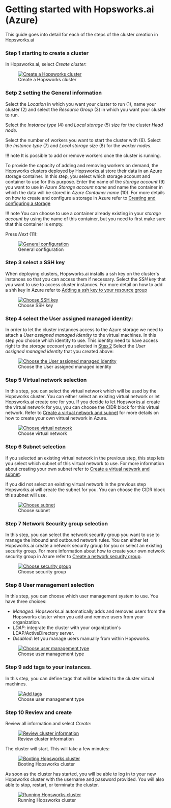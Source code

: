 # Getting started with Hopsworks.ai (Azure)
This guide goes into detail for each of the steps of the cluster creation in Hopsworks.ai

### Step 1 starting to create a cluster

In Hopsworks.ai, select *Create cluster*:

<p align="center">
  <figure>
    <a  href="../../../assets/images/hopsworksai/create-instance.png">
      <img src="../../../assets/images/hopsworksai/create-instance.png" alt="Create a Hopsworks cluster">
    </a>
    <figcaption>Create a Hopsworks cluster</figcaption>
  </figure>
</p>

### Setp 2 setting the General information

Select the *Location* in which you want your cluster to run (1), name your cluster (2) and select the *Resource Group* (3) in which you want your cluster to run.

Select the *Instance type* (4) and *Local storage* (5) size for the cluster *Head node*.

Select the number of workers you want to start the cluster with (6).
Select the *Instance type* (7) and *Local storage* size (8) for the *worker nodes*.

!!! note
    It is possible to add or remove workers once the cluster is running.

To provide the capacity of adding and removing workers on demand, the Hopsworks clusters deployed by Hopsworks.ai store their data in an Azure storage container. In this step, you select which storage account and container to use for this purpose. Enter the name of the *storage account* (9) you want to use in *Azure Storage account name* and name the container in which the data will be stored in *Azure Container name* (10). For more details on how to create and configure a storage in Azure refer to [Creating and configuring a storage](getting_started.md#step-2-creating-and-configuring-a-storage)

!!! note
    You can choose to use a container already existing in your *storage account* by using the name of this container, but you need to first make sure that this container is empty.

Press *Next* (11):

<p align="center">
  <figure>
    <a  href="../../../assets/images/hopsworksai/azure/connect-azure-11.png">
      <img src="../../../assets/images/hopsworksai/azure/connect-azure-11.png" alt="General configuration">
    </a>
    <figcaption>General configuration</figcaption>
  </figure>
</p>

### Step 3 select a SSH key

When deploying clusters, Hopsworks.ai installs a ssh key on the cluster's instances so that you can access them if necessary.
Select the *SSH key* that you want to use to access cluster instances. For more detail on how to add a shh key in Azure refer to [Adding a ssh key to your resource group](getting_started.md#step-3-adding-a-ssh-key-to-your-resource-group)

<p align="center">
  <figure>
    <a  href="../../../assets/images/hopsworksai/azure/connect-azure-12.png">
      <img src="../../../assets/images/hopsworksai/azure/connect-azure-12.png" alt="Choose SSH key">
    </a>
    <figcaption>Choose SSH key</figcaption>
  </figure>
</p>

### Step 4 select the User assigned managed identity:

In order to let the cluster instances access to the Azure storage we need to attach a *User assigned managed identity* to the virtual machines. In this step you choose which identity to use. This identity need to have access right to the *storage account* you selected in [Step 2](#setp-2-setting-the-general-information)
Select the *User assigned managed identity* that you created above:

<p align="center">
  <figure>
    <a  href="../../../assets/images/hopsworksai/azure/connect-azure-identity.png">
      <img src="../../../assets/images/hopsworksai/azure/connect-azure-identity.png" alt="Choose the User assigned managed identity">
    </a>
    <figcaption>Choose the User assigned managed identity</figcaption>
  </figure>
</p>

### Step 5 Virtual network selection
In this step, you can select the virtual network which will be used by the Hopsworks cluster. You can either select an existing virtual network or let Hopsworks.ai create one for you. If you decide to let Hopsworks.ai create the virtual network for you, you can choose the CIDR block for this virtual network. 
Refer to [Create a virtual network and subnet](restrictive_permissions.md#step-1-create-a-virtual-network-and-subnet) for more details on how to create your own virtual network in Azure.

<p align="center">
  <figure>
    <a  href="../../../assets/images/hopsworksai/azure/connect-azure-13.png">
      <img src="../../../assets/images/hopsworksai/azure/connect-azure-13.png" alt="Choose virtual network">
    </a>
    <figcaption>Choose virtual network</figcaption>
  </figure>
</p>

### Step 6 Subnet selection
If you selected an existing virtual network in the previous step, this step lets you select which subnet of this virtual network to use. For more information about creating your own subnet refer to [Create a virtual network and subnet](restrictive_permissions.md#step-1-create-a-virtual-network-and-subnet).

If you did not select an existing virtual network in the previous step Hopsworks.ai will create the subnet for you. You can choose the CIDR block this subnet will use.

<p align="center">
  <figure>
    <a  href="../../../assets/images/hopsworksai/azure/connect-azure-14.png">
      <img src="../../../assets/images/hopsworksai/azure/connect-azure-14.png" alt="Choose subnet">
    </a>
    <figcaption>Choose subnet</figcaption>
  </figure>
</p>

### Step 7 Network Security group selection
In this step, you can select the network security group you want to use to manage the inbound and outbound network rules. You can either let Hopsworks.ai create a network security group for you or select an existing security group. For more information about how to create your own network security group in Azure refer to [Create a network security group](restrictive_permissions.md#step-2-create-a-network-security-group).

<p align="center">
  <figure>
    <a  href="../../../assets/images/hopsworksai/azure/connect-azure-15.png">
      <img src="../../../assets/images/hopsworksai/azure/connect-azure-15.png" alt="Choose security group">
    </a>
    <figcaption>Choose security group</figcaption>
  </figure>
</p>

### Step 8 User management selection
In this step, you can choose which user management system to use. You have three choices: 

* *Managed*: Hopsworks.ai automatically adds and removes users from the Hopsworks cluster when you add and remove users from your organization.
* *LDAP*: integrate the cluster with your organization's LDAP/ActiveDirectory server.
* *Disabled*: let you manage users manually from within Hopsworks.

<p align="center">
  <figure>
    <a  href="../../../assets/images/hopsworksai/azure/connect-azure-16.png">
      <img src="../../../assets/images/hopsworksai/azure/connect-azure-16.png" alt="Choose user management type">
    </a>
    <figcaption>Choose user management type</figcaption>
  </figure>
</p>

### Step 9 add tags to your instances.
In this step, you can define tags that will be added to the cluster virtual machines.

<p align="center">
  <figure>
    <a  href="../../../assets/images/hopsworksai/azure/add-tags.png">
      <img src="../../../assets/images/hopsworksai/azure/add-tags.png" alt="Add tags">
    </a>
    <figcaption>Choose user management type</figcaption>
  </figure>
</p>

### Step 10 Review and create
Review all information and select *Create*:

<p align="center">
  <figure>
    <a  href="../../../assets/images/hopsworksai/azure/connect-azure-17.png">
      <img src="../../../assets/images/hopsworksai/azure/connect-azure-17.png" alt="Review cluster information">
    </a>
    <figcaption>Review cluster information</figcaption>
  </figure>
</p>

The cluster will start. This will take a few minutes:

<p align="center">
  <figure>
    <a  href="../../../assets/images/hopsworksai/booting.png">
      <img src="../../../assets/images/hopsworksai/booting.png" alt="Booting Hopsworks cluster">
    </a>
    <figcaption>Booting Hopsworks cluster</figcaption>
  </figure>
</p>

As soon as the cluster has started, you will be able to log in to your new Hopsworks cluster with the username and password provided. You will also able to stop, restart, or terminate the cluster.

<p align="center">
  <figure>
    <a  href="../../../assets/images/hopsworksai/running.png">
      <img src="../../../assets/images/hopsworksai/running.png" alt="Running Hopsworks cluster">
    </a>
    <figcaption>Running Hopsworks cluster</figcaption>
  </figure>
</p>
